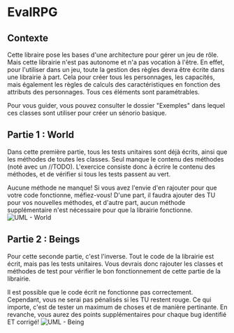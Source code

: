 # EvalRPG

## Contexte
Cette libraire pose les bases d'une architecture pour gérer un jeu de rôle. Mais cette librairie n'est pas autonome et n'a pas vocation à l'être. En effet, pour l'utiliser dans un jeu, toute la gestion des règles devra être écrite dans une librairie à part. Cela pour créer tous les personnages, les capacités, mais également les règles de calculs des caractéristiques en fonction des attributs des personnages. Tous ces éléments sont paramétrables.

Pour vous guider, vous pouvez consulter le dossier "Exemples" dans lequel ces classes sont utiliser pour créer un sénorio basique.

## Partie 1 : World
Dans cette première partie, tous les tests unitaires sont déjà écrits, ainsi que les méthodes de toutes les classes. Seul manque le contenu des méthodes (noté avec un //TODO). L'exercice consiste donc à écrire le contenu des méthodes, et de vérifier si tous les tests passent au vert. 

Aucune méthode ne manque! Si vous avez l'envie d'en rajouter pour que votre code fonctionne, méfiez-vous! D'une part, il faudra ajouter des TU pour vos nouvelles méthodes, et d'autre part, aucun méthode supplémentaire n'est nécessaire pour que la librairie fonctionne.
![UML - World](https://github.com/vincentdelvalle-ynov/EvalRPG/blob/master/World%20-%20Class%20Diagram.png)

## Partie 2 : Beings
Pour cette seconde partie, c'est l'inverse. Tout le code de la librairie est écrit, mais pas les tests unitaires. Vous devrais donc rajouter les classes et méthodes de test pour vérifier le bon fonctionnement de cette partie de la librairie.

Il est possible que le code écrit ne fonctionne pas correctement. Cependant, vous ne serai pas pénalisés si les TU restent rouge. Ce qui importe, c'est de tester un maximum de choses et de manière pertinante. En revanche, vous aurez des points supplémentaires pour chaque bug identifié ET corrigé!
![UML - Being](https://github.com/vincentdelvalle-ynov/EvalRPG/blob/master/Beings%20-%20Class%20Diagram.png)
